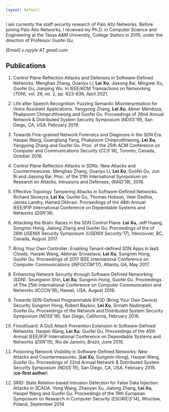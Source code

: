 ```yaml
---
layout: default
---
```


I am currently the staff security research of Palo Alto Networks. 
Before joining Palo Alto Networks, I received my Ph.D. in Computer Science and Engineering at the Texas A&M University, College Station in 2019, under the direction of Professor Guofei Gu.


<em>[Email]   x.rayyle AT gmail.com </em>


## Publications


1. Control Plane Reflection Attacks and Defenses in Software-Defined Networks.
Menghao Zhang, Guanyu Li, **Lei Xu**, Jiasong Bai, Mingwei Xu, Guofei Gu, Jianping Wu. 
In IEEE/ACM Transactions on Networking (*TON*), vol. 29, no. 2, pp. 623-636, April 2021.

11. Life after Speech Recognition: Fuzzing Semantic Misinterpretation for Voice Assistant Applications.
Yangyong Zhang, **Lei Xu**, Abner Mendoza, Phakpoom Chinprutthiwong and Guofei Gu.
Proceedings of 26nd Annual Network \& Distributed System Security Symposium (*NDSS'19*), San Diego, CA, USA. February 2019. 

10. Towards Fine-grained Network Forensics and Diagnosis in the SDN Era.
Haopei Wang, Guangliang Yang, Phakpoom Chinprutthiwong, **Lei Xu**, Yangyong Zhang and Guofei Gu.
Proc. of the 25th  ACM Conference on Computer and Communications Security (*CCS'18*), Toronto, Canada, October 2018.

9. Control Plane Reflection Attacks in SDNs: New Attacks and Countermeasures.
Menghao Zhang, Guanyu Li, **Lei Xu**, Guofei Gu, Jun Bi and Jiasong Bai.
Proc. of the 21th International Symposium on Research on Attacks, Intrusions and Defenses, (*RAID'18*), 2018.

8. Effective Topology Tampering Attacks in Software-Defined Networks.
Richard Skowyra, **Lei Xu**, Guofei Gu, Thomas Hobson, Veer Dedhia, James Landry, Hamed Okhravi.
Proceedings of the 48th Annual IEEE/IFIP International Conference on Dependable Systems and Networks (*DSN'18*).

7. Attacking the Brain: Races in the SDN Control Plane.
**Lei Xu**, Jeff Huang, Sungmin Hong, Jialong Zhang and Guofei Gu. 
Proceedings of the of 26th USENIX Security Symposium (*USENIX Security'17*), Vancouver, BC, Canada, August 2017.

6. Bring Your Own Controller: Enabling Tenant-defined SDN Apps in IaaS Clouds.
Haopei Wang, Abhinav Srivastava, **Lei Xu**, Sungmin Hong, Guofei Gu.
Proceedings of 2017 IEEE International Conference on Computer Communications (*INFOCOM'17*), Atlanta, GA, May 2017.

5. Enhancing Network Security through Software Defined Networking (SDN).
Seungwon Shin, **Lei Xu**, Sungmin Hong, Guofei Gu.
Proceedings of The 25th International Conference on Computer Communication and Networks (*ICCCN’16*), Hawaii, USA, August 2016.

4. Towards SDN-Defined Programmable BYOD (Bring Your Own Device) Security
Sungmin Hong, Robert Baykov, **Lei Xu**, Srinath Nadimpalli, Guofei Gu.
Proceedings of the Network and Distributed System Security Symposium (*NDSS'16*), San Diego, California, February 2016.

3. FloodGuard: A DoS Attack Prevention Extension in Software-Defined Networks.
Haopei Wang, **Lei Xu**, Guofei Gu. 
Proceedings of the 45th Annual IEEE/IFIP International Conference on Dependable Systems and Networks (*DSN'15*), Rio de Janeiro, Brazil, June 2015.

2. Poisoning Network Visibility in Software-Defined Networks: New Attacks and Countermeasures.
[**Lei Xu**, Sungmin Hong], Haopei Wang, Guofei Gu. 
Proceedings of 22nd Annual Network \& Distributed System Security Symposium (*NDSS'15*), San Diego, CA, USA. February 2015. (**co-first author**)

1. SRID: State Relation based Intrusion Detection for False Data Injection
Attacks in SCADA.
Yong Wang, Zhaoyan Xu, Jialong Zhang, **Lei Xu**, Haopei Wang and Guofei Gu.
Proceedings of the 19th European Symposium on Research in Computer Security (*ESORICS'14*), Wroclaw, Poland, September 2014

